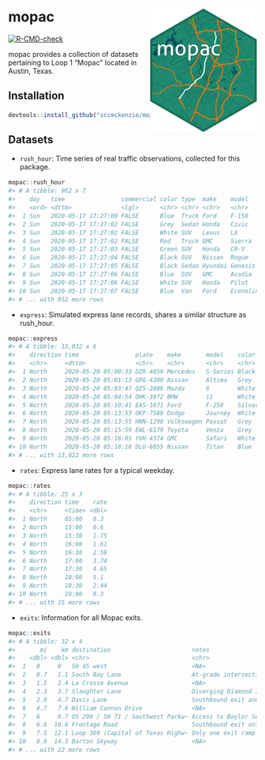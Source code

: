 
<!-- README.md is generated from README.Rmd. Please edit that file -->

# mopac <img src='man/figures/logo.png' align="right" height="250" />

<!-- badges: start -->

[![R-CMD-check](https://github.com/sccmckenzie/mopac/workflows/R-CMD-check/badge.svg)](https://github.com/sccmckenzie/mopac/actions)
<!-- badges: end -->

mopac provides a collection of datasets pertaining to Loop 1 “Mopac”
located in Austin, Texas.

## Installation

``` r
devtools::install_github("sccmckenzie/mopac")
```

## Datasets

-   `rush_hour`: Time series of real traffic observations, collected for
    this package.

``` r
mopac::rush_hour
#> # A tibble: 962 x 7
#>    day   time                commercial color type  make    model    
#>    <ord> <dttm>              <lgl>      <chr> <chr> <chr>   <chr>    
#>  1 Sun   2020-05-17 17:27:00 FALSE      Blue  Truck Ford    F-150    
#>  2 Sun   2020-05-17 17:27:02 FALSE      Grey  Sedan Honda   Civic    
#>  3 Sun   2020-05-17 17:27:02 FALSE      White SUV   Lexus   LX       
#>  4 Sun   2020-05-17 17:27:02 FALSE      Red   Truck GMC     Sierra   
#>  5 Sun   2020-05-17 17:27:03 FALSE      Green SUV   Honda   CR-V     
#>  6 Sun   2020-05-17 17:27:04 FALSE      Black SUV   Nissan  Rogue    
#>  7 Sun   2020-05-17 17:27:05 FALSE      Black Sedan Hyundai Genesis  
#>  8 Sun   2020-05-17 17:27:06 FALSE      Blue  SUV   GMC     Acadia   
#>  9 Sun   2020-05-17 17:27:06 FALSE      White SUV   Honda   Pilot    
#> 10 Sun   2020-05-17 17:27:07 FALSE      Blue  Van   Ford    Econoline
#> # ... with 952 more rows
```

-   `express`: Simulated express lane records, shares a similar
    structure as rush\_hour.

``` r
mopac::express
#> # A tibble: 13,032 x 6
#>    direction time                plate    make       model    color 
#>    <chr>     <dttm>              <chr>    <chr>      <chr>    <chr> 
#>  1 North     2020-05-20 05:00:33 DZR-4059 Mercedes   S-Series Black 
#>  2 North     2020-05-20 05:01:13 GRG-4300 Nissan     Altima   Grey  
#>  3 North     2020-05-20 05:03:47 QZS-2886 Mazda      6        White 
#>  4 North     2020-05-20 05:04:54 OHK-3972 BMW        i1       White 
#>  5 North     2020-05-20 05:10:41 EAS-1671 Ford       F-250    Silver
#>  6 North     2020-05-20 05:13:53 OKP-7589 Dodge      Journey  White 
#>  7 North     2020-05-20 05:13:55 HNN-1298 Volkswagen Passat   Grey  
#>  8 North     2020-05-20 05:15:59 EWL-6179 Toyota     Venza    Grey  
#>  9 North     2020-05-20 05:16:01 YVH-4374 GMC        Safari   White 
#> 10 North     2020-05-20 05:18:16 DLU-6055 Nissan     Titan    Blue  
#> # ... with 13,022 more rows
```

-   `rates`: Express lane rates for a typical weekday.

``` r
mopac::rates
#> # A tibble: 25 x 3
#>    direction time    rate
#>    <chr>     <time> <dbl>
#>  1 North     05:00   0.3 
#>  2 North     15:00   0.6 
#>  3 North     15:30   1.75
#>  4 North     16:00   1.61
#>  5 North     16:30   2.59
#>  6 North     17:00   3.74
#>  7 North     17:30   4.65
#>  8 North     18:00   5.1 
#>  9 North     18:30   2.44
#> 10 North     19:00   0.3 
#> # ... with 15 more rows
```

-   `exits`: Information for all Mopac exits.

``` r
mopac::exits
#> # A tibble: 32 x 4
#>       mi    km destination                       notes                          
#>    <dbl> <dbl> <chr>                             <chr>                          
#>  1   0     0   SH 45 west                        <NA>                           
#>  2   0.7   1.1 South Bay Lane                    At-grade intersection; dead en~
#>  3   1.5   2.4 La Crosse Avenue                  <NA>                           
#>  4   2.3   3.7 Slaughter Lane                    Diverging Diamond Interchange  
#>  5   2.9   4.7 Davis Lane                        Southbound exit and northbound~
#>  6   4.7   7.6 William Cannon Drive              <NA>                           
#>  7   6     9.7 US 290 / SH 71 / Southwest Parkw~ Access to Baylor Scott & White~
#>  8   6.6  10.6 Frontage Road                     Southbound exit only           
#>  9   7.5  12.1 Loop 360 (Capital of Texas Highw~ Only one exit ramp travels fro~
#> 10   8.9  14.3 Barton Skyway                     <NA>                           
#> # ... with 22 more rows
```
